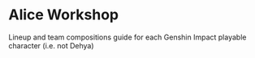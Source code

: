 # Alice Workshop
Lineup and team compositions guide for each Genshin Impact playable character (i.e. not Dehya)
